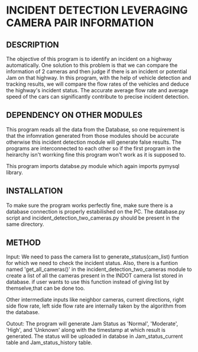 # INCIDENT DETECTION LEVERAGING CAMERA PAIR INFORMATION

## DESCRIPTION
	
The objective of this program is to identify an incident on a highway automatically. One solution to this problem is that we can compare the information of 2 cameras and then judge if there is an incident or potential Jam on that highway. In this program, with the help of vehicle detection and tracking results, we will compare the flow rates of the vehicles and deduce the highway's incident status. The accurate average flow rate and average speed of the cars can significantly contribute to precise incident detection. 

## DEPENDENCY ON OTHER MODULES
This program reads all the data from the Database, so one requirement is that the infomration generated from those modules should be accurate otherwise this incident detection module will generate false results. 
The programs are interconnected to each other so if the first program in the heirarchy isn't worrking fine this program won't work as it is supposed to.

This program imports databse.py module which again imports pymysql library.


## INSTALLATION
To make sure the program works perfectly fine, make sure there is a database connection is properly estabilished on the PC.
The database.py script and incident_detection_two_cameras.py should be present in the same directory.

## METHOD

Input: We need to pass the camera list to generate_status(cam_list) funtion for which we need to check the 	incident status. 
Also, there is a funtion named 'get_all_cameras()' in the incident_detection_two_cameras module to create a list of all the cameras present in the INDOT camera list stored in database. if user wants to use this 	function instead of giving list by themselve,that can be done too.

Other intermediate inputs like neighbor cameras, current directions, right side flow rate, left side flow rate are internally taken by the algorithm from the database.

Outout: The program will generate Jam Status as 'Normal', 'Moderate', 'High', and 'Unknown' along with the timestamp at which result is generated. The status will be uploaded in databse in Jam_status_current table 	and Jam_status_history table.
